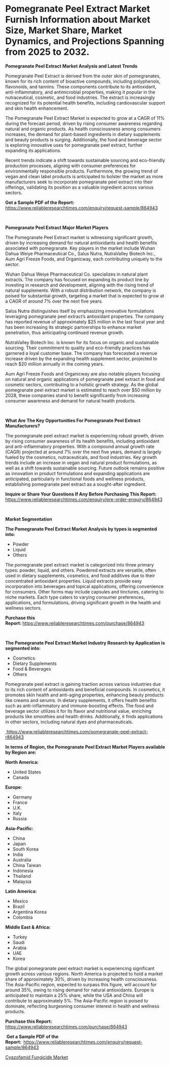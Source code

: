 <p><h1>Pomegranate Peel Extract Market Furnish Information about Market Size, Market Share, Market Dynamics, and Projections Spanning from 2025 to 2032.</h1></p><p><strong>Pomegranate Peel Extract Market Analysis and Latest Trends</strong></p>
<p><p>Pomegranate Peel Extract is derived from the outer skin of pomegranates, known for its rich content of bioactive compounds, including polyphenols, flavonoids, and tannins. These components contribute to its antioxidant, anti-inflammatory, and antimicrobial properties, making it popular in the nutraceutical, cosmetic, and food industries. The extract is increasingly recognized for its potential health benefits, including cardiovascular support and skin health enhancement.</p><p>The Pomegranate Peel Extract Market is expected to grow at a CAGR of 11% during the forecast period, driven by rising consumer awareness regarding natural and organic products. As health consciousness among consumers increases, the demand for plant-based ingredients in dietary supplements and beauty products is surging. Additionally, the food and beverage sector is exploring innovative uses for pomegranate peel extract, further expanding its applications. </p><p>Recent trends indicate a shift towards sustainable sourcing and eco-friendly production processes, aligning with consumer preferences for environmentally responsible products. Furthermore, the growing trend of vegan and clean label products is anticipated to bolster the market as more manufacturers seek to incorporate pomegranate peel extract into their offerings, validating its position as a valuable ingredient across various sectors.</p></p>
<p><strong>Get a Sample PDF of the Report:&nbsp;</strong> <a href="https://www.reliableresearchtimes.com/enquiry/request-sample/864943?utm_campaign=2627&utm_medium=2&utm_source=Github&utm_content=ia&utm_term=30032025&utm_id=pomegranate-peel-extract">https://www.reliableresearchtimes.com/enquiry/request-sample/864943</a></p>
<p>&nbsp;</p>
<p><strong>Pomegranate Peel Extract Major Market Players</strong></p>
<p><p>The Pomegranate Peel Extract market is witnessing significant growth, driven by increasing demand for natural antioxidants and health benefits associated with pomegranate. Key players in the market include Wuhan Dahua Weiye Pharmaceutical Co., Salus Nutra, NutraValley Biotech Inc., Aum Agri Freeze Foods, and Organicway, each contributing uniquely to the sector.</p><p>Wuhan Dahua Weiye Pharmaceutical Co. specializes in natural plant extracts. The company has focused on expanding its product line by investing in research and development, aligning with the rising trend of natural supplements. With a robust distribution network, the company is poised for substantial growth, targeting a market that is expected to grow at a CAGR of around 7% over the next five years.</p><p>Salus Nutra distinguishes itself by emphasizing innovative formulations leveraging pomegranate peel extract’s antioxidant properties. The company has reported revenue of approximately $25 million in the last fiscal year and has been increasing its strategic partnerships to enhance market penetration, thus anticipating continued revenue growth.</p><p>NutraValley Biotech Inc. is known for its focus on organic and sustainable sourcing. Their commitment to quality and eco-friendly practices has garnered a loyal customer base. The company has forecasted a revenue increase driven by the expanding health supplement sector, projected to reach $20 million annually in the coming years.</p><p>Aum Agri Freeze Foods and Organicway are also notable players focusing on natural and organic applications of pomegranate peel extract in food and cosmetic sectors, contributing to a holistic growth strategy. As the global pomegranate peel extract market is estimated to reach over $50 million by 2028, these companies stand to benefit significantly from increasing consumer awareness and demand for natural health products.</p></p>
<p>&nbsp;</p>
<p><strong>What Are The Key Opportunities For Pomegranate Peel Extract Manufacturers?</strong></p>
<p><p>The pomegranate peel extract market is experiencing robust growth, driven by rising consumer awareness of its health benefits, including antioxidant and anti-inflammatory properties. With a compound annual growth rate (CAGR) projected at around 7% over the next five years, demand is largely fueled by the cosmetics, nutraceuticals, and food industries. Key growth trends include an increase in vegan and natural product formulations, as well as a shift towards sustainable sourcing. Future outlook remains positive as innovation in product formulations and expanding applications are anticipated, particularly in functional foods and wellness products, establishing pomegranate peel extract as a sought-after ingredient.</p></p>
<p><strong>Inquire or Share Your Questions If Any Before Purchasing This Report:</strong> <a href="https://www.reliableresearchtimes.com/enquiry/pre-order-enquiry/864943?utm_campaign=2627&utm_medium=2&utm_source=Github&utm_content=ia&utm_term=30032025&utm_id=pomegranate-peel-extract">https://www.reliableresearchtimes.com/enquiry/pre-order-enquiry/864943</a></p>
<p>&nbsp;</p>
<p><strong>Market Segmentation</strong></p>
<p><strong>The Pomegranate Peel Extract Market Analysis by types is segmented into:</strong></p>
<p><ul><li>Powder</li><li>Liquid</li><li>Others</li></ul></p>
<p><p>The pomegranate peel extract market is categorized into three primary types: powder, liquid, and others. Powdered extracts are versatile, often used in dietary supplements, cosmetics, and food additives due to their concentrated antioxidant properties. Liquid extracts provide easy incorporation into beverages and topical applications, offering convenience for consumers. Other forms may include capsules and tinctures, catering to niche markets. Each type caters to varying consumer preferences, applications, and formulations, driving significant growth in the health and wellness sectors.</p></p>
<p><strong>Purchase this Report:&nbsp;</strong><a href="https://www.reliableresearchtimes.com/purchase/864943?utm_campaign=2627&utm_medium=2&utm_source=Github&utm_content=ia&utm_term=30032025&utm_id=pomegranate-peel-extract">https://www.reliableresearchtimes.com/purchase/864943</a></p>
<p>&nbsp;</p>
<p><strong>The Pomegranate Peel Extract Market Industry Research by Application is segmented into:</strong></p>
<p><ul><li>Cosmetics</li><li>Dietary Supplements</li><li>Food & Beverages</li><li>Others</li></ul></p>
<p><p>Pomegranate peel extract is gaining traction across various industries due to its rich content of antioxidants and beneficial compounds. In cosmetics, it promotes skin health and anti-aging properties, enhancing beauty products like creams and serums. In dietary supplements, it offers health benefits such as anti-inflammatory and immune-boosting effects. The food and beverage sector utilizes it for its flavor and nutritional value, enriching products like smoothies and health drinks. Additionally, it finds applications in other sectors, including natural dyes and pharmaceuticals.</p></p>
<p><a href="https://www.reliableresearchtimes.com/pomegranate-peel-extract-r864943?utm_campaign=2627&utm_medium=2&utm_source=Github&utm_content=ia&utm_term=30032025&utm_id=pomegranate-peel-extract">&nbsp;https://www.reliableresearchtimes.com/pomegranate-peel-extract-r864943</a></p>
<p><strong>In terms of Region, the Pomegranate Peel Extract Market Players available by Region are:</strong></p>
<p>
    <p> <strong> North America: </strong>
        <ul>
            <li>United States</li>
            <li>Canada</li>
        </ul>
        </p> 
    <p> <strong> Europe: </strong>
        <ul>
            <li>Germany</li>
            <li>France</li>
            <li>U.K.</li>
            <li>Italy</li>
            <li>Russia</li>
        </ul>
        </p> 
    <p> <strong> Asia-Pacific: </strong>
        <ul>
            <li>China</li>
            <li>Japan</li>
            <li>South Korea</li>
            <li>India</li>
            <li>Australia</li>
            <li>China Taiwan</li>
            <li>Indonesia</li>
            <li>Thailand</li>
            <li>Malaysia</li>
        </ul>
        </p> 
    <p> <strong> Latin America: </strong>
        <ul>
            <li>Mexico</li>
            <li>Brazil</li>
            <li>Argentina Korea</li>
            <li>Colombia</li>
        </ul>
        </p> 
    <p> <strong> Middle East & Africa: </strong>
        <ul>
            <li>Turkey</li>
            <li>Saudi</li>
            <li>Arabia</li>
            <li>UAE</li>
            <li>Korea</li>
        </ul>
    </p>
    </p>
<p><p>The global pomegranate peel extract market is experiencing significant growth across various regions. North America is projected to hold a market share of approximately 30%, driven by increasing health consciousness. The Asia-Pacific region, expected to surpass this figure, will account for around 35%, owing to rising demand for natural antioxidants. Europe is anticipated to maintain a 25% share, while the USA and China will contribute to approximately 5%. The Asia-Pacific region is poised to dominate, reflecting burgeoning consumer interest in health and wellness products.</p></p>
<p><strong>Purchase this Report: </strong><a href="https://www.reliableresearchtimes.com/purchase/864943?utm_campaign=2627&utm_medium=2&utm_source=Github&utm_content=ia&utm_term=30032025&utm_id=pomegranate-peel-extract">https://www.reliableresearchtimes.com/purchase/864943</a></p>
<p>&nbsp;<strong>Get a Sample PDF of the Report:&nbsp;&nbsp;</strong><a href="https://www.reliableresearchtimes.com/enquiry/request-sample/864943?utm_campaign=2627&utm_medium=2&utm_source=Github&utm_content=ia&utm_term=30032025&utm_id=pomegranate-peel-extract">https://www.reliableresearchtimes.com/enquiry/request-sample/864943</a></p>
<p><strong></strong></p>
<p><p><a href="https://github.com/oliveroste6/Market-Research-Report-List-1/blob/main/cyazofamid-fungicide-market.md?utm_campaign=2627&utm_medium=2&utm_source=Github&utm_content=ia&utm_term=30032025&utm_id=pomegranate-peel-extract">Cyazofamid Fungicide Market</a></p></p>